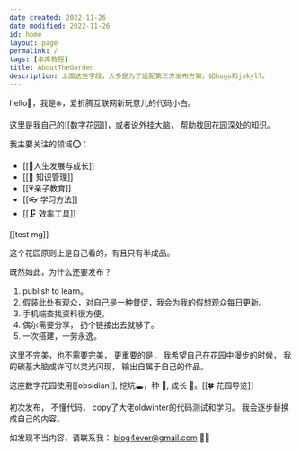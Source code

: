 ```yaml
---
date created: 2022-11-26
date modified: 2022-11-26
id: home
layout: page
permalink: /
tags: [本库教程]
title: AboutTheGarden
description: 上面这些字段，大多是为了适配第三方发布方案，如hugo和jekyll。
---
```


hello👋，我是❄️，爱折腾互联网新玩意儿的代码小白。
 
这里是我自己的[[数字花园]]，或者说外挂大脑， 帮助找回花园深处的知识。

我主要关注的领域⭕：

- [[🌈人生发展与成长]]
-  [[🧀 知识管理]]
- [[💗亲子教育]]
-  [[👓 学习方法]]
-   [[🗜 效率工具]]

[[test mg]]

这个花园原则上是自己看的，有且只有半成品。

既然如此，为什么还要发布？

1. publish to learn。
2. 假装此处有观众，对自己是一种督促，我会为我的假想观众每日更新。 
3. 手机端查找资料很方便。 
4. 偶尔需要分享， 扔个链接出去就够了。
5. 一次搭建，一劳永逸。 


这里不完美，也不需要完美， 更重要的是， 我希望自己在花园中漫步的时候， 我的碳基大脑或许可以灵光闪现， 输出自属于自己的作品。

这座数字花园使用[[obsidian]], 挖坑🕳，种 🌱, 成长 🌲。[[🍀 花园导览]]

初次发布， 不懂代码， copy了大佬oldwinter的代码测试和学习。 我会逐步替换成自己的内容。 

如发现不当内容，请联系我： [blog4ever@gmail.com](mailto:blog4ever@gmail.com) 🦀🦀

